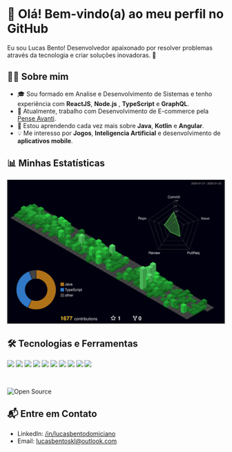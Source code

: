 # 👋 Olá! Bem-vindo(a) ao meu perfil no GitHub

Eu sou Lucas Bento! Desenvolvedor apaixonado por resolver problemas através da tecnologia e criar soluções inovadoras. 🚀

## 👨‍💻 Sobre mim

- 🎓 Sou formado em Analise e Desenvolvimento de Sistemas e tenho experiência com **ReactJS**, **Node.js** , **TypeScript** e **GraphQL**.
- 💼 Atualmente, trabalho com Desenvolvimento de E-commerce pela <a href="https://penseavanti.com.br/">Pense Avanti</a>.
- 🌱 Estou aprendendo cada vez mais sobre **Java**, **Kotlin** e **Angular**.
- 💡 Me interesso por **Jogos**, **Inteligencia Artificial** e desenvolvimento de **aplicativos mobile**.

## 📊 Minhas Estatísticas

<div>
    <img src="./profile-3d-contrib/profile-night-green.svg" /> 
</div>

## 🛠️ Tecnologias e Ferramentas

![](https://img.shields.io/badge/React-20232A?style=for-the-badge&logo=react&logoColor=61DAFB)
![](https://img.shields.io/badge/TypeScript-007ACC?style=for-the-badge&logo=typescript&logoColor=white)
![](https://img.shields.io/badge/Node%20js-339933?style=for-the-badge&logo=nodedotjs&logoColor=white)
![](https://img.shields.io/badge/nestjs-E0234E?style=for-the-badge&logo=nestjs&logoColor=white)
![](https://img.shields.io/badge/JavaScript-323330?style=for-the-badge&logo=javascript&logoColor=F7DF1E)
![](https://img.shields.io/badge/GraphQl-E10098?style=for-the-badge&logo=graphql&logoColor=white)
![](https://img.shields.io/badge/next%20js-000000?style=for-the-badge&logo=nextdotjs&logoColor=white)
![](https://img.shields.io/badge/MongoDB-4EA94B?style=for-the-badge&logo=mongodb&logoColor=white)
![](https://img.shields.io/badge/PostgreSQL-316192?style=for-the-badge&logo=postgresql&logoColor=white)
![](https://img.shields.io/badge/Tailwind_CSS-38B2AC?style=for-the-badge&logo=tailwind-css&logoColor=white)

<br>

![Open Source](https://badgen.net/badge/Open%20Source/Contributor/green)

## 📬 Entre em Contato

- LinkedIn: [/in/lucasbentodomiciano](https://www.linkedin.com/in/lucasbentodomiciano)
- Email: lucasbentoskl@outlook.com


